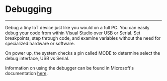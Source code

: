 # Debugging
---
Debug a tiny IoT device just like you would on a full PC. You can easily debug your code from within Visual Studio over USB or Serial. Set breakpoints, step through code, and examine variables without the need for specialized hardware or software.

On power up, the system checks a pin called MODE to determine select the debug interface, USB vs Serial.

Information on using the debugger can be found in Microsoft's documentation [here](https://docs.microsoft.com/en-us/visualstudio/debugger/debugger-feature-tour?view=vs-2019).